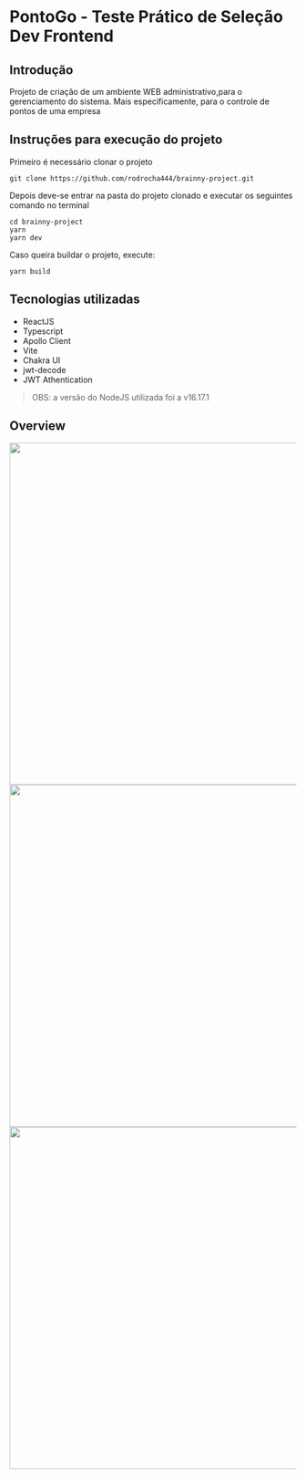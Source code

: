 # PontoGo - Teste Prático de Seleção Dev Frontend
## Introdução

Projeto de criação de um ambiente WEB administrativo,para o gerenciamento do
sistema. Mais especificamente, para o controle de pontos de uma empresa

## Instruções para execução do projeto


Primeiro é necessário clonar o projeto
```
git clone https://github.com/rodrocha444/brainny-project.git
```

Depois deve-se entrar na pasta do projeto clonado e executar os seguintes comando no terminal
```
cd brainny-project
yarn
yarn dev
```

Caso queira buildar o projeto, execute:
```
yarn build
```

## Tecnologias utilizadas

- ReactJS
- Typescript
- Apollo Client
- Vite
- Chakra UI
- jwt-decode
- JWT Athentication

> OBS: a versão do NodeJS utilizada foi a v16.17.1

## Overview
<div align='center'>
  <img align='center' src='https://user-images.githubusercontent.com/58188119/194595225-6d3cb2ab-d6d4-4937-890b-ae736474480c.PNG' width='600'/>
  <img align='center' src='https://user-images.githubusercontent.com/58188119/194595185-23c0371f-3ecb-4527-bfe1-ddf5ca10b26e.PNG' width='600'/>
  <img align='center' src='https://user-images.githubusercontent.com/58188119/194595196-35f3746a-df55-4960-b99d-f94d7a663efa.PNG' width='600'/>
</div>
